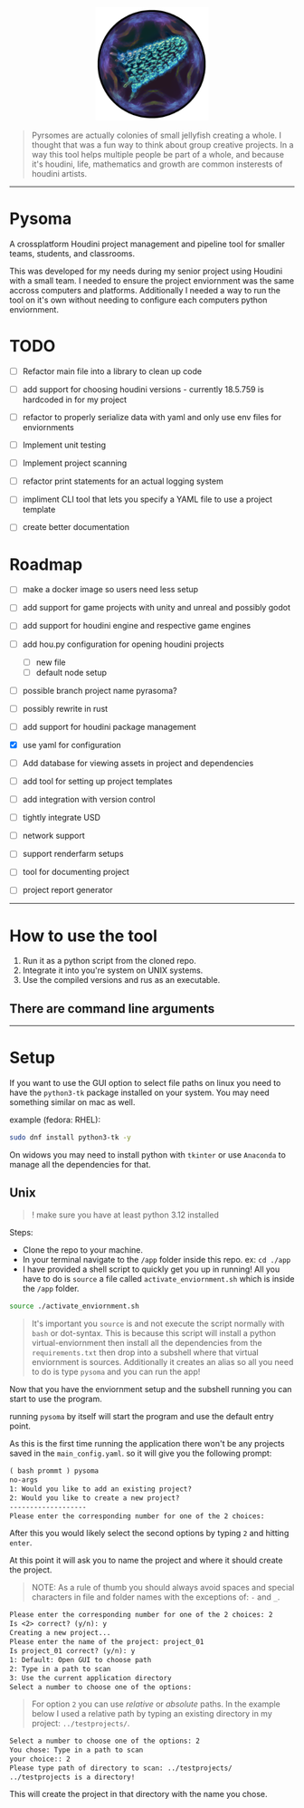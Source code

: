 <div align="center">
  <img src="./pysomaicon.png" width="200" height="200">
</div>



>Pyrsomes are actually colonies of small jellyfish creating a whole. I thought that was a fun way to think about group creative projects. In a way this tool helps multiple people be part of a whole, and because it's houdini, life, mathematics and growth are common insterests of houdini artists.

---

# Pysoma

A crossplatform Houdini project management and pipeline tool for smaller teams, students, and classrooms.

This was developed for my needs during my senior project using Houdini with a small team. I needed to ensure the project enviornment was the same accross computers and platforms. Additionally I needed a way to run the tool on it's own without needing to configure each computers python enviornment.

# TODO

- [ ] Refactor main file into a library to clean up code
- [ ] add support for choosing houdini versions - currently 18.5.759 is hardcoded in for my project
- [ ] refactor to properly serialize data with yaml and only use env files for enviornments
- [ ] Implement unit testing
- [ ] Implement project scanning
- [ ] refactor print statements for an actual logging system
- [ ] impliment CLI tool that lets you specify a YAML file to use a project template
- [ ] create better documentation


# Roadmap
- [ ] make a docker image so users need less setup
- [ ] add support for game projects with unity and unreal and possibly godot
- [ ] add support for houdini engine and respective game engines
- [ ] add hou.py configuration for opening houdini projects
  - [ ] new file
  - [ ] default node setup
- [ ] possible branch project name pyrasoma?
- [ ] possibly rewrite in rust
- [ ] add support for houdini package management
- [x] use yaml for configuration
- [ ] Add database for viewing assets in project and dependencies
- [ ] add tool for setting up project templates
- [ ] add integration with version control
- [ ] tightly integrate USD
- [ ] network support
- [ ] support renderfarm setups
- [ ] tool for documenting project
- [ ] project report generator



---

# How to use the tool

1. Run it as a python script from the cloned repo.
2. Integrate it into you're system on UNIX systems.
3. Use the compiled versions and rus as an executable.


## There are command line arguments




---
# Setup

If you want to use the GUI option to select file paths on linux you need to have the `python3-tk` package installed on your system. You may need something similar on mac as well.

example (fedora: RHEL):

```bash
sudo dnf install python3-tk -y
```

On widows you may need to install python with `tkinter` or use `Anaconda` to manage all the dependencies for that.


## Unix

>! make sure you have at least python 3.12 installed

Steps:

- Clone the repo to your machine.
- In your terminal navigate to the `/app` folder inside this repo. ex: `cd ./app`
- I have provided a shell script to quickly get you up in running! All you have to do is `source` a file called `activate_enviornment.sh` which is inside the `/app` folder.

```bash
source ./activate_enviornment.sh
```

>It's important you `source` is and not execute the script normally with `bash` or dot-syntax. This is because this script will install a python virtual-enviornment then install all the dependencies from the `requirements.txt` then drop into a subshell where that virtual enviornment is sources. Additionally it creates an alias so all you need to do is type `pysoma` and you can run the app!

Now that you have the enviornment setup and the subshell running you can start to use the program.

running `pysoma` by itself will start the program and use the default entry point.

As this is the first time running the application there won't be any projects saved in the `main_config.yaml`. so it will give you the following prompt:

```
( bash prommt ) pysoma
no-args
1: Would you like to add an existing project?
2: Would you like to create a new project?
-------------------
Please enter the corresponding number for one of the 2 choices: 
```

After this you would likely select the second options by typing `2` and hitting `enter`.

At this point it will ask you to name the project and where it should create the project.

>NOTE: As a rule of thumb you should always avoid spaces and special characters in file and folder names with the exceptions of: `-` and `_`.

```
Please enter the corresponding number for one of the 2 choices: 2
Is <2> correct? (y/n): y
Creating a new project...
Please enter the name of the project: project_01
Is project_01 correct? (y/n): y
1: Default: Open GUI to choose path
2: Type in a path to scan
3: Use the current application directory
Select a number to choose one of the options:
```

>For option `2` you can use *relative* or *absolute* paths. In the example below I used a relative path by typing an existing directory in my project: `../testprojects/`.

```
Select a number to choose one of the options: 2
You chose: Type in a path to scan
your choice:: 2
Please type path of directory to scan: ../testprojects/
../testprojects is a directory!
```

This will create the project in that directory with the name you chose. 

